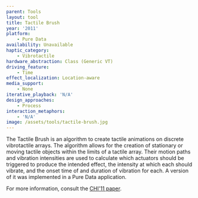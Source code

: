 ```yaml
---
parent: Tools
layout: tool
title: Tactile Brush
year: '2011'
platform:
    - Pure Data
availability: Unavailable
haptic_category:
    - Vibrotactile
hardware_abstraction: Class (Generic VT)
driving_feature:
    - Time
effect_localization: Location-aware
media_support:
    - None
iterative_playback: 'N/A'
design_approaches:
    - Process
interaction_metaphors:
    - 'N/A'
image: /assets/tools/tactile-brush.jpg
---
```

The Tactile Brush is an algorithm to create tactile animations on discrete vibrotactile arrays.
The algorithm allows for the creation of stationary or moving tactile objects within the limits of a tactile array.
Their motion paths and vibration intensities are used to calculate which actuators should be triggered to produce the intended effect, the intensity at which each should vibrate, and the onset time of and duration of vibration for each.
A version of it was implemented in a Pure Data application.

For more information, consult the [CHI'11 paper](https://doi.org/10.1145/1978942.1979235).
